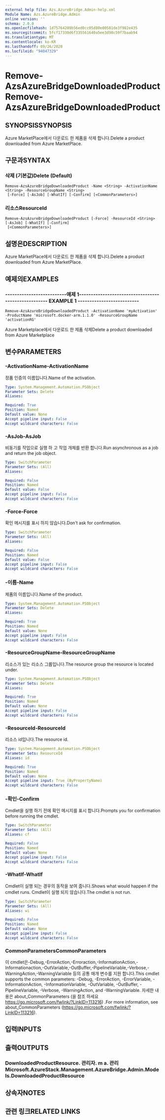 ```yaml
---
external help file: Azs.AzureBridge.Admin-help.xml
Module Name: Azs.AzureBridge.Admin
online version: ''
schema: 2.0.0
ms.openlocfilehash: 1d75764209b56ed0cc05d80e00581de3f982e435
ms.sourcegitcommit: 5fcf17330d6f335561640a5ee3d98c59f7baab94
ms.translationtype: MT
ms.contentlocale: ko-KR
ms.lasthandoff: 09/26/2020
ms.locfileid: "94047329"
---
```

# <span data-ttu-id="b9c26-101">Remove-AzsAzureBridgeDownloadedProduct</span><span class="sxs-lookup"><span data-stu-id="b9c26-101">Remove-AzsAzureBridgeDownloadedProduct</span></span>

## <span data-ttu-id="b9c26-102">SYNOPSIS</span><span class="sxs-lookup"><span data-stu-id="b9c26-102">SYNOPSIS</span></span>
<span data-ttu-id="b9c26-103">Azure MarketPlace에서 다운로드 한 제품을 삭제 합니다.</span><span class="sxs-lookup"><span data-stu-id="b9c26-103">Delete a product downloaded from Azure MarketPlace.</span></span>

## <span data-ttu-id="b9c26-104">구문과</span><span class="sxs-lookup"><span data-stu-id="b9c26-104">SYNTAX</span></span>

### <span data-ttu-id="b9c26-105">삭제 (기본값)</span><span class="sxs-lookup"><span data-stu-id="b9c26-105">Delete (Default)</span></span>
```
Remove-AzsAzureBridgeDownloadedProduct -Name <String> -ActivationName <String> -ResourceGroupName <String>
 [-Force] [-AsJob] [-WhatIf] [-Confirm] [<CommonParameters>]
```

### <span data-ttu-id="b9c26-106">리소스</span><span class="sxs-lookup"><span data-stu-id="b9c26-106">ResourceId</span></span>
```
Remove-AzsAzureBridgeDownloadedProduct [-Force] -ResourceId <String> [-AsJob] [-WhatIf] [-Confirm]
 [<CommonParameters>]
```

## <span data-ttu-id="b9c26-107">설명은</span><span class="sxs-lookup"><span data-stu-id="b9c26-107">DESCRIPTION</span></span>
<span data-ttu-id="b9c26-108">Azure MarketPlace에서 다운로드 한 제품을 삭제 합니다.</span><span class="sxs-lookup"><span data-stu-id="b9c26-108">Delete a product downloaded from Azure MarketPlace.</span></span>

## <span data-ttu-id="b9c26-109">예제의</span><span class="sxs-lookup"><span data-stu-id="b9c26-109">EXAMPLES</span></span>

### <span data-ttu-id="b9c26-110">--------------------------예제 1--------------------------</span><span class="sxs-lookup"><span data-stu-id="b9c26-110">-------------------------- EXAMPLE 1 --------------------------</span></span>
```
Remove-AzsAzureBridgeDownloadedProduct -ActivationName 'myActivation' -ProductName 'microsoft.docker-arm.1.1.0' -ResourceGroupName 'activationRG'
```

<span data-ttu-id="b9c26-111">Azure Marketplace에서 다운로드 한 제품 삭제</span><span class="sxs-lookup"><span data-stu-id="b9c26-111">Delete a product downloaded from Azure Marketplace</span></span>

## <span data-ttu-id="b9c26-112">변수</span><span class="sxs-lookup"><span data-stu-id="b9c26-112">PARAMETERS</span></span>

### <span data-ttu-id="b9c26-113">-ActivationName</span><span class="sxs-lookup"><span data-stu-id="b9c26-113">-ActivationName</span></span>
<span data-ttu-id="b9c26-114">정품 인증의 이름입니다.</span><span class="sxs-lookup"><span data-stu-id="b9c26-114">Name of the activation.</span></span>

```yaml
Type: System.Management.Automation.PSObject
Parameter Sets: Delete
Aliases: 

Required: True
Position: Named
Default value: None
Accept pipeline input: False
Accept wildcard characters: False
```

### <span data-ttu-id="b9c26-115">-AsJob</span><span class="sxs-lookup"><span data-stu-id="b9c26-115">-AsJob</span></span>
<span data-ttu-id="b9c26-116">비동기를 작업으로 실행 하 고 작업 개체를 반환 합니다.</span><span class="sxs-lookup"><span data-stu-id="b9c26-116">Run asynchronous as a job and return the job object.</span></span>

```yaml
Type: SwitchParameter
Parameter Sets: (All)
Aliases: 

Required: False
Position: Named
Default value: False
Accept pipeline input: False
Accept wildcard characters: False
```

### <span data-ttu-id="b9c26-117">-Force</span><span class="sxs-lookup"><span data-stu-id="b9c26-117">-Force</span></span>
<span data-ttu-id="b9c26-118">확인 메시지를 표시 하지 않습니다.</span><span class="sxs-lookup"><span data-stu-id="b9c26-118">Don't ask for confirmation.</span></span>

```yaml
Type: SwitchParameter
Parameter Sets: (All)
Aliases: 

Required: False
Position: Named
Default value: False
Accept pipeline input: False
Accept wildcard characters: False
```

### <span data-ttu-id="b9c26-119">-이름</span><span class="sxs-lookup"><span data-stu-id="b9c26-119">-Name</span></span>
<span data-ttu-id="b9c26-120">제품의 이름입니다.</span><span class="sxs-lookup"><span data-stu-id="b9c26-120">Name of the product.</span></span>

```yaml
Type: System.Management.Automation.PSObject
Parameter Sets: Delete
Aliases: 

Required: True
Position: Named
Default value: None
Accept pipeline input: False
Accept wildcard characters: False
```

### <span data-ttu-id="b9c26-121">-ResourceGroupName</span><span class="sxs-lookup"><span data-stu-id="b9c26-121">-ResourceGroupName</span></span>
<span data-ttu-id="b9c26-122">리소스가 있는 리소스 그룹입니다.</span><span class="sxs-lookup"><span data-stu-id="b9c26-122">The resource group the resource is located under.</span></span>

```yaml
Type: System.Management.Automation.PSObject
Parameter Sets: Delete
Aliases: 

Required: True
Position: Named
Default value: None
Accept pipeline input: False
Accept wildcard characters: False
```

### <span data-ttu-id="b9c26-123">-ResourceId</span><span class="sxs-lookup"><span data-stu-id="b9c26-123">-ResourceId</span></span>
<span data-ttu-id="b9c26-124">리소스 id입니다.</span><span class="sxs-lookup"><span data-stu-id="b9c26-124">The resource id.</span></span>

```yaml
Type: System.Management.Automation.PSObject
Parameter Sets: ResourceId
Aliases: id

Required: True
Position: Named
Default value: None
Accept pipeline input: True (ByPropertyName)
Accept wildcard characters: False
```

### <span data-ttu-id="b9c26-125">-확인</span><span class="sxs-lookup"><span data-stu-id="b9c26-125">-Confirm</span></span>
<span data-ttu-id="b9c26-126">Cmdlet을 실행 하기 전에 확인 메시지를 표시 합니다.</span><span class="sxs-lookup"><span data-stu-id="b9c26-126">Prompts you for confirmation before running the cmdlet.</span></span>

```yaml
Type: SwitchParameter
Parameter Sets: (All)
Aliases: cf

Required: False
Position: Named
Default value: None
Accept pipeline input: False
Accept wildcard characters: False
```

### <span data-ttu-id="b9c26-127">-WhatIf</span><span class="sxs-lookup"><span data-stu-id="b9c26-127">-WhatIf</span></span>
<span data-ttu-id="b9c26-128">Cmdlet이 실행 되는 경우의 동작을 보여 줍니다.</span><span class="sxs-lookup"><span data-stu-id="b9c26-128">Shows what would happen if the cmdlet runs.</span></span>
<span data-ttu-id="b9c26-129">Cmdlet이 실행 되지 않습니다.</span><span class="sxs-lookup"><span data-stu-id="b9c26-129">The cmdlet is not run.</span></span>

```yaml
Type: SwitchParameter
Parameter Sets: (All)
Aliases: wi

Required: False
Position: Named
Default value: None
Accept pipeline input: False
Accept wildcard characters: False
```

### <span data-ttu-id="b9c26-130">CommonParameters</span><span class="sxs-lookup"><span data-stu-id="b9c26-130">CommonParameters</span></span>
<span data-ttu-id="b9c26-131">이 cmdlet은-Debug,-ErrorAction,-Erroraction,-InformationAction,-Informationaction,-OutVariable,-OutBuffer,-PipelineVariable,-Verbose,-WarningAction,-WarningVariable 등의 공통 매개 변수를 지원 합니다.</span><span class="sxs-lookup"><span data-stu-id="b9c26-131">This cmdlet supports the common parameters: -Debug, -ErrorAction, -ErrorVariable, -InformationAction, -InformationVariable, -OutVariable, -OutBuffer, -PipelineVariable, -Verbose, -WarningAction, and -WarningVariable.</span></span> <span data-ttu-id="b9c26-132">자세한 내용은 about_CommonParameters (을 참조 하세요 https://go.microsoft.com/fwlink/?LinkID=113216) .</span><span class="sxs-lookup"><span data-stu-id="b9c26-132">For more information, see about_CommonParameters (https://go.microsoft.com/fwlink/?LinkID=113216).</span></span>

## <span data-ttu-id="b9c26-133">입력</span><span class="sxs-lookup"><span data-stu-id="b9c26-133">INPUTS</span></span>

## <span data-ttu-id="b9c26-134">출력</span><span class="sxs-lookup"><span data-stu-id="b9c26-134">OUTPUTS</span></span>

### <span data-ttu-id="b9c26-135">DownloadedProductResource. 관리자. m a. 관리</span><span class="sxs-lookup"><span data-stu-id="b9c26-135">Microsoft.AzureStack.Management.AzureBridge.Admin.Models.DownloadedProductResource</span></span>

## <span data-ttu-id="b9c26-136">상속자</span><span class="sxs-lookup"><span data-stu-id="b9c26-136">NOTES</span></span>

## <span data-ttu-id="b9c26-137">관련 링크</span><span class="sxs-lookup"><span data-stu-id="b9c26-137">RELATED LINKS</span></span>

